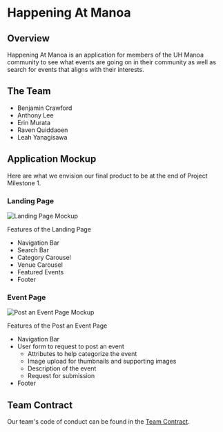 # Happening At Manoa

## Overview

Happening At Manoa is an application for members of the UH Manoa community to see what events are going on in their community as well as search for events that aligns with their interests.

## The Team

- Benjamin Crawford
- Anthony Lee
- Erin Murata
- Raven Quiddaoen
- Leah Yanagisawa

## Application Mockup

Here are what we envision our final product to be at the end of Project Milestone 1.

### Landing Page

![Landing Page Mockup](./assets/Mockup_LandingPage.png)

Features of the Landing Page
- Navigation Bar
- Search Bar
- Category Carousel
- Venue Carousel
- Featured Events
- Footer

### Event Page

![Post an Event Page Mockup](./assets/Mockup_EventPost.png)

Features of the Post an Event Page
- Navigation Bar
- User form to request to post an event
  - Attributes to help categorize the event
  - Image upload for thumbnails and supporting images
  - Description of the event
  - Request for submission
- Footer

## Team Contract

Our team's code of conduct can be found in the [Team Contract](https://docs.google.com/document/d/1G973eUKhsXuxS8ETUO21Ykb6mgbJwUbbN-DVYe3XoCo/edit?usp=sharing).
